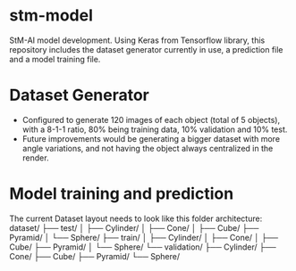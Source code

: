 # stm-model
StM-AI model development.
Using Keras from Tensorflow library, this repository includes the dataset generator currently in use, a prediction file and a model training file.

# Dataset Generator
- Configured to generate 120 images of each object (total of 5 objects), with a 8-1-1 ratio, 80% being training data, 10% validation and 10% test.
- Future improvements would be generating a bigger dataset with more angle variations, and not having the object always centralized in the render.

# Model training and prediction
The current Dataset layout needs to look like this folder architecture:
dataset/
├── test/
│   ├── Cylinder/
│   ├── Cone/
│   ├── Cube/
    ├── Pyramid/
│   └── Sphere/
├── train/
│   ├── Cylinder/
│   ├── Cone/
│   ├── Cube/
    ├── Pyramid/
│   └── Sphere/
└── validation/
     ├── Cylinder/
     ├── Cone/
     ├── Cube/
     ├── Pyramid/
     └── Sphere/
